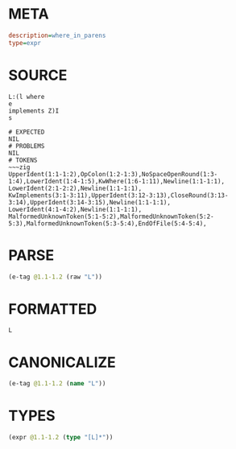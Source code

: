# META
~~~ini
description=where_in_parens
type=expr
~~~
# SOURCE
~~~roc
L:(l where
e
implements Z)I
s
~~~
~~~
# EXPECTED
NIL
# PROBLEMS
NIL
# TOKENS
~~~zig
UpperIdent(1:1-1:2),OpColon(1:2-1:3),NoSpaceOpenRound(1:3-1:4),LowerIdent(1:4-1:5),KwWhere(1:6-1:11),Newline(1:1-1:1),
LowerIdent(2:1-2:2),Newline(1:1-1:1),
KwImplements(3:1-3:11),UpperIdent(3:12-3:13),CloseRound(3:13-3:14),UpperIdent(3:14-3:15),Newline(1:1-1:1),
LowerIdent(4:1-4:2),Newline(1:1-1:1),
MalformedUnknownToken(5:1-5:2),MalformedUnknownToken(5:2-5:3),MalformedUnknownToken(5:3-5:4),EndOfFile(5:4-5:4),
~~~
# PARSE
~~~clojure
(e-tag @1.1-1.2 (raw "L"))
~~~
# FORMATTED
~~~roc
L
~~~
# CANONICALIZE
~~~clojure
(e-tag @1.1-1.2 (name "L"))
~~~
# TYPES
~~~clojure
(expr @1.1-1.2 (type "[L]*"))
~~~
